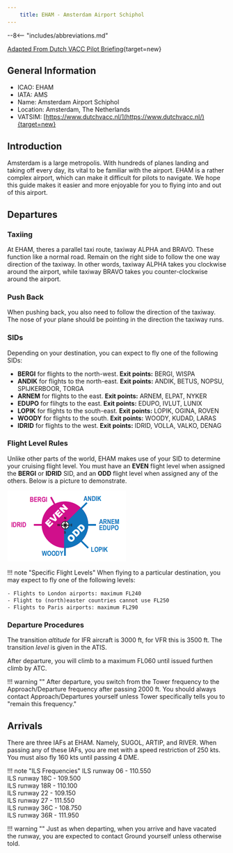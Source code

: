 ```yaml
---
    title: EHAM - Amsterdam Airport Schiphol
---
```


--8<-- "includes/abbreviations.md"

[Adapted From Dutch VACC Pilot Briefing](https://www.dutchvacc.nl/visiting-pilots/){target=new}

## General Information

- ICAO: EHAM
- IATA: AMS
- Name: Amsterdam Airport Schiphol
- Location: Amsterdam, The Netherlands
- VATSIM: [https://www.dutchvacc.nl/](https://www.dutchvacc.nl/){target=new}

## Introduction

Amsterdam is a large metropolis. With hundreds of planes landing and taking off every day, its vital to be familiar with the airport. EHAM is a rather complex airport, which can make it difficult for pilots to navigate. We hope this guide makes it easier and more enjoyable for you to flying into and out of this airport.

## Departures

### Taxiing

At EHAM, theres a parallel taxi route, taxiway ALPHA and BRAVO. These function like a normal road. Remain on the right side to follow the one way direction of the taxiway. In other words, taxiway ALPHA takes you clockwise around the airport, while taxiway BRAVO takes you counter-clockwise around the airport.

### Push Back

When pushing back, you also need to follow the direction of the taxiway. The nose of your plane should be pointing in the direction the taxiway runs.


### SIDs

Depending on your destination, you can expect to fly one of the following SIDs:

- **BERGI** for flights to the north-west. **Exit points:** BERGI, WISPA
- **ANDIK** for flights to the north-east. **Exit points:** ANDIK, BETUS, NOPSU, SPIJKERBOOR, TORGA
- **ARNEM** for flights to the east. **Exit points:** ARNEM, ELPAT, NYKER
- **EDUPO** for flihgts to the east. **Exit points:** EDUPO, IVLUT, LUNIX
- **LOPIK** for flights to the south-east. **Exit points:** LOPIK, OGINA, ROVEN
- **WOODY** for flights to the south. **Exit points:** WOODY, KUDAD, LARAS
- **IDRID** for flights to the west. **Exit points:** IDRID, VOLLA, VALKO, DENAG

### Flight Level Rules

Unlike other parts of the world, EHAM makes use of your SID to determine your cruising flight level. You must have an **EVEN** flight level when assigned the **BERGI** or **IDRID** SID, and an **ODD** flight level when assigned any of the others. Below is a picture to demonstrate.

![EHAM Flight Level Rules](assets/EHAM_flight_levels.png)

!!! note "Specific Flight Levels"
    When flying to a particular destination, you may expect to fly one of the following levels:

    - Flights to London airports: maximum FL240
    - Flight to (north)easter countries cannot use FL250
    - Flights to Paris airports: maximum FL290

### Departure Procedures

The transition *altitude* for IFR aircraft is 3000 ft, for VFR this is 3500 ft. The transition *level* is given in the ATIS.

After departure, you will climb to a maximum FL060 until issued furthen climb by ATC.

!!! warning ""
    After departure, you switch from the Tower frequency to the Approach/Departure frequency after passing 2000 ft. You should always contact Approach/Departures yourself unless Tower specifically tells you to "remain this frequency."

## Arrivals

There are three IAFs at EHAM. Namely, SUGOL, ARTIP, and RIVER. When passing any of these IAFs, you are met with a speed restriction of 250 kts. You must also fly 160 kts until passing 4 DME.

!!! note "ILS Frequencies"
    ILS runway 06 - 110.550  
    ILS runway 18C - 109.500  
    ILS runway 18R - 110.100  
    ILS runway 22 - 109.150  
    ILS runway 27 - 111.550  
    ILS runway 36C - 108.750  
    ILS runway 36R - 111.950  

!!! warning ""
    Just as when departing, when you arrive and have vacated the runway, you are expected to contact Ground yourself unless otherwise told.
